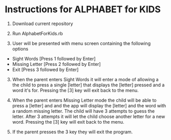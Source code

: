 # Instructions for ALPHABET for KIDS

1. Download current repository

2. Run AlphabetForKids.rb

3. User will be presented with menu screen containing the  following options
- Sight Words [Press 1 followed by Enter]
- Missing Letter [Press 2 followed by Enter]
- Exit [Press 3 followed by Enter]



3. When the parent enters Sight Words it will enter a mode of allowing a the child to press a single [letter] that displays the [letter] pressed and a word it's for. Pressing the [3] key will exit back to the menu.

4. When the parent enters Missing Letter mode the child will be able to press a [letter] and and the app will display the [letter] and the word with a random missing letter. The child will have 3 attempts to guess the letter. After 3 attempts it will let the child choose another letter for a new word. Pressing the [3] key will exit back to the menu.

5. If the parent presses the 3 key they will exit the program.

